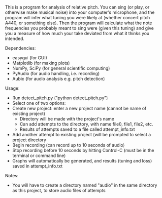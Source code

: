 This is a program for analysis of relative pitch.  You can sing (or play, or otherwise make musical noise) into your computer's microphone, and the program will infer what tuning you were likely at (whether concert pitch A440, or something else).  Then the program will calculate what the note frequencies you probably meant to sing were (given this tuning) and give you a measure of how much your take deviated from what it thinks you intended.  

Dependencies:
- easygui (for GUI)
- Matplotlib (for making plots)
- NumPy, SciPy (for general scientific computing)
- PyAudio (for audio handling, i.e. recording)
- Aubio (for audio analysis e.g. pitch detection)

Usage:
- Run detect_pitch.py ("python detect_pitch.py")
- Select one of two options:
- Create new project: enter a new project name (cannot be name of existing project)
  - Directory will be made with the project's name
  - Can add attempts to the directory, with name file0, file1, file2, etc.
  - Results of attempts saved to a file called attempt_info.txt
- Add another attempt to existing project (will be prompted to select a project directory
- Begin recording (can record up to 10 seconds of audio)
- Stop recording before 10 seconds by hitting Control-C (must be in the terminal or command line)
- Graphs will automatically be generated, and results (tuning and loss) saved in attempt_info.txt

Notes:
- You will have to create a directory named "audio" in the same directory as this project, to store audio files of attempts

